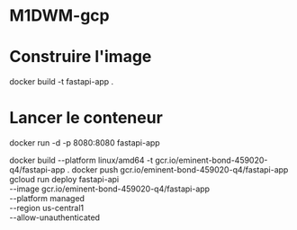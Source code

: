 # M1DWM-gcp


# Construire l'image
docker build -t fastapi-app .

# Lancer le conteneur
docker run -d -p 8080:8080 fastapi-app


docker build --platform linux/amd64 -t gcr.io/eminent-bond-459020-q4/fastapi-app .
docker push gcr.io/eminent-bond-459020-q4/fastapi-app
gcloud run deploy fastapi-api \
  --image gcr.io/eminent-bond-459020-q4/fastapi-app \
  --platform managed \
  --region us-central1 \
  --allow-unauthenticated
